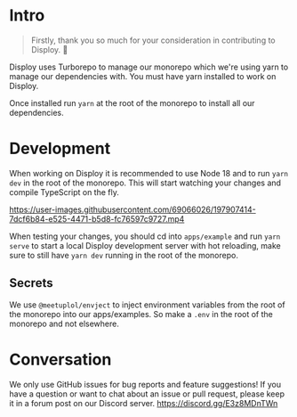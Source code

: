 # Intro

> Firstly, thank you so much for your consideration in contributing to Disploy. 💙

Disploy uses Turborepo to manage our monorepo which we're using yarn to manage our dependencies with.
You must have yarn installed to work on Disploy.

Once installed run `yarn` at the root of the monorepo to install all our dependencies.

# Development

When working on Disploy it is recommended to use Node 18 and to run `yarn dev` in the root of the monorepo.
This will start watching your changes and compile TypeScript on the fly.

https://user-images.githubusercontent.com/69066026/197907414-7dcf6b84-e525-4471-b5d8-fc76597c9727.mp4

When testing your changes, you should cd into `apps/example` and run `yarn serve` to start a local Disploy development server with hot reloading, make sure to still have `yarn dev` running in the root of the monorepo.

## Secrets

We use `@meetuplol/envject` to inject environment variables from the root of the monorepo into our apps/examples. So make a `.env` in the root of the monorepo and not elsewhere.

# Conversation

We only use GitHub issues for bug reports and feature suggestions! If you have a question or want to chat about an issue or pull request, please keep it in a forum post on our Discord server. https://discord.gg/E3z8MDnTWn

